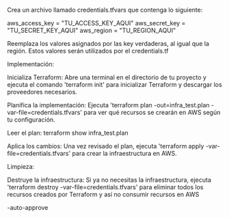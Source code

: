 
Crea un archivo llamado credentials.tfvars que contenga lo siguiente:

aws_access_key = "TU_ACCESS_KEY_AQUI"
aws_secret_key = "TU_SECRET_KEY_AQUI"
aws_region     = "TU_REGION_AQUI"

Reemplaza los valores asignados por las key verdaderas, al igual que la región. Estos valores serán utilizados por el credentials.tf 


Implementación:

Inicializa Terraform: Abre una terminal en el directorio de tu proyecto y ejecuta el comando 'terraform init' para inicializar Terraform y descargar los proveedores necesarios.

Planifica la implementación: Ejecuta 'terraform plan -out=infra_test.plan -var-file=credentials.tfvars' para ver qué recursos se crearán en AWS según tu configuración.

Leer el plan: terraform show infra_test.plan

Aplica los cambios: Una vez revisado el plan, ejecuta 'terraform apply -var-file=credentials.tfvars'  para crear la infraestructura en AWS.

Limpieza:

Destruye la infraestructura: Si ya no necesitas la infraestructura, ejecuta 'terraform destroy -var-file=credentials.tfvars' para eliminar todos los recursos creados por Terraform y así no consumir recursos en AWS



-auto-approve
